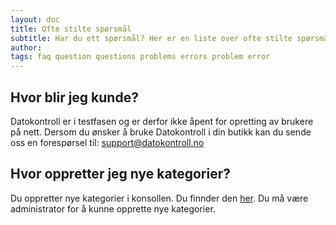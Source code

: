 ```yaml
---
layout: doc
title: Ofte stilte spørsmål
subtitle: Har du ett spørsmål? Her er en liste over ofte stilte spørsmål.
author:
tags: faq question questions problems errors problem error
---
```



## Hvor blir jeg kunde?
Datokontroll er i testfasen og er derfor ikke åpent for opretting av brukere på nett. Dersom du ønsker å bruke Datokontroll i din butikk kan du sende oss en forespørsel til: support@datokontroll.no

## Hvor oppretter jeg nye kategorier?
Du oppretter nye kategorier i konsollen. Du finnder den [her](https://console.datokontroll.no). Du må være administrator for å kunne opprette nye kategorier.

